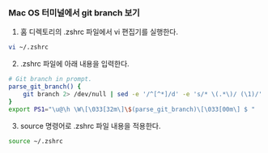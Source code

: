 ### Mac OS 터미널에서 git branch 보기

1. 홈 디렉토리의 .zshrc 파일에서 vi 편집기를 실행한다.

```bash
vi ~/.zshrc
```

2. .zshrc 파일에 아래 내용을 입력한다.

```bash
# Git branch in prompt.
parse_git_branch() {
    git branch 2> /dev/null | sed -e '/^[^*]/d' -e 's/* \(.*\)/ (\1)/'
}
export PS1="\u@\h \W\[\033[32m\]\$(parse_git_branch)\[\033[00m\] $ "
```

3. source 명령어로 .zshrc 파일 내용을 적용한다.
```bash
source ~/.zshrc
```
